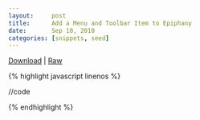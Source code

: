 ```yaml
---
layout:     post
title:      Add a Menu and Toolbar Item to Epiphany
date:       Sep 10, 2010
categories: [snippets, seed]
---
```


[Download](/download) |
[Raw]()

{% highlight javascript linenos %}

//code

{% endhighlight %}
